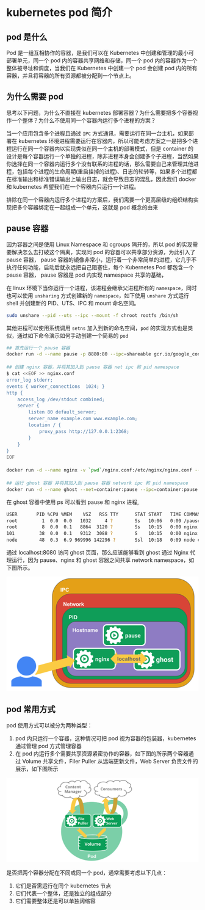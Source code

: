 # kubernetes pod 简介

## pod 是什么

Pod 是一组互相协作的容器，是我们可以在 Kubernetes 中创建和管理的最小可部署单元，同一个 pod 内的容器共享网络和存储，同一个 pod 内的容器作为一个整体被寻址和调度，当我们在 Kubernetes 中创建一个 pod 会创建 pod 内的所有容器，并且将容器的所有资源都被分配到一个节点上。

## 为什么需要 pod

思考以下问题，为什么不直接在 kubernetes 部署容器？为什么需要把多个容器视作一个整体？为什么不使用同一个容器内运行多个进程的方案？

当一个应用包含多个进程且通过 `IPC` 方式通讯，需要运行在同一台主机，如果部署在 kubernetes 环境进程需要运行在容器内，所以可能考虑方案之一是把多个进程运行在同一个容器内以实现类似在同一个主机的部署模式，但是 container 的设计是每个容器运行一个单独的进程，除非进程本身会创建多个子进程，当然如果你选择在同一个容器内运行多个没有联系的进程的话，那么需要自己来管理其他进程，包括每个进程的生命周期(重启挂掉的进程)、日志的轮转等，如果多个进程都在标准输出和标准错误输出上输出日志，就会导致日志的混乱，因此我们 docker 和 kubernetes 希望我们在一个容器内只运行一个进程。

排除在同一个容器内运行多个进程的方案后，我们需要一个更高层级的组织结构实现把多个容器绑定在一起组成一个单元，这就是 pod 概念的由来
##  pause 容器

因为容器之间是使用 Linux Namespace 和 cgroups 隔开的，所以 pod 的实现需要解决怎么去打破这个隔离，实现同 pod 的容器可以共享部分资源，为此引入了 pause 容器， pause 容器的镜像非常小，运行着一个非常简单的进程，它几乎不执行任何功能，启动后就永远把自己阻塞住，每个 Kubernetes Pod 都包含一个 pause 容器， pause 容器是 pod 内实现 namespace 共享的基础，

在 linux 环境下当你运行一个进程，该进程会继承父进程所有的 `namespace`，同时也可以使用 `unsharing` 方式创建新的 `namespace`，如下使用 `unshare` 方式运行 shell 并创建新的 PID、UTS、IPC 和 mount 命名空间。

```bash
sudo unshare --pid --uts --ipc --mount -f chroot rootfs /bin/sh
```
其他进程可以使用系统调用 `setns` 加入到新的命名空间，`pod` 的实现方式也是类似，通过如下命令演示如何手动创建一个简易的 `pod`

```bash
## 首先运行一个 pause 容器
docker run -d --name pause -p 8880:80 --ipc=shareable gcr.io/google_containers/pause-amd64:3.0

## 创建 nginx 容器，并将其加入到 pause 容器 net ipc 和 pid namespace
$ cat <<EOF >> nginx.conf
error_log stderr;
events { worker_connections  1024; }
http {
    access_log /dev/stdout combined;
    server {
        listen 80 default_server;
        server_name example.com www.example.com;
        location / {
            proxy_pass http://127.0.0.1:2368;
        }
    }
}
EOF

docker run -d --name nginx -v `pwd`/nginx.conf:/etc/nginx/nginx.conf --net=container:pause --ipc=container:pause --pid=container:pause nginx

## 运行 ghost 容器 并将其加入到 pause 容器 network ipc 和 pid namespace
docker run -d --name ghost --net=container:pause --ipc=container:pause --pid=container:pause ghost
```
在 ghost 容器中使用 ps 可以看到 pause 和 nginx 进程, 

```bash
USER       PID %CPU %MEM    VSZ   RSS TTY      STAT START   TIME COMMAND
root         1  0.0  0.0   1032     4 ?        Ss   10:06   0:00 /pause
root         8  0.0  0.1   8864  3120 ?        Ss   10:15   0:00 nginx: master process nginx -g daemon off;
101         38  0.0  0.1   9312  3088 ?        S    10:15   0:00 nginx: worker process
node        48  0.3  6.9 969996 142296 ?       Ssl  10:18   0:09 node current/index.js
```

通过 localhost:8080 访问 ghost 页面，那么应该能够看到 ghost 通过 Nginx 代理运行，因为 pause、nginx 和 ghost 容器之间共享 network namespace，如下图所示。

![avatar](./pause_container.png)

## pod 常用方式

pod 使用方式可以被分为两种类型：
1. pod 内只运行一个容器，这种情况可把 pod 视为容器的包装器，kubernetes 通过管理 pod 方式管理容器
2. 在 pod 内运行多个需要共享资源紧密协作的容器，如下图的所示两个容器通过 Volume 共享文件，Filer Puller 从远端更新文件，Web Server 负责文件的展示，如下图所示

![avatar](./web_server.png)

是否把两个容器分配在不同或同一个 pod，通常需要考虑以下几点：
  1. 它们是否需运行在同个 kubernetes 节点
  2. 它们代表一个整体，还是独立的组成部分
  3. 它们需要整体还是可以单独阔缩容
